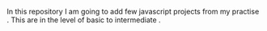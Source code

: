 In this repository I am going to add few javascript projects from my practise . This are in the level of basic to intermediate .
